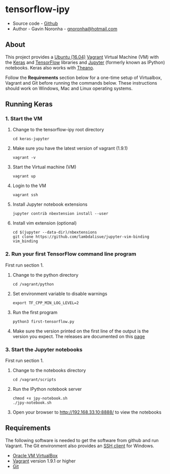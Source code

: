 # tensorflow-ipy

* Source code - [Github][1]
* Author - Gavin Noronha - <gnoronha@hotmail.com>

[1]: https://github.com/gavinln/keras-jupyter.git

## About

This project provides a [Ubuntu (16.04)][10] [Vagrant][20] Virtual Machine (VM)
with the [Keras][30] and [TensorFlow][40] libraries and [Jupyter][50]
(formerly known as IPython) notebooks. Keras also works with [Theano][60].

[10]: http://releases.ubuntu.com/14.04/
[20]: http://www.vagrantup.com/
[30]: http://deeplearning.net/software/theano/
[40]: http://tensorflow.org/
[50]: http://jupyter.org/
[60]: https://github.com/fchollet/keras

Follow the **Requirements** section below for a one-time setup of Virtualbox,
Vagrant and Git before running the commands below. These instructions should
work on Windows, Mac and Linux operating systems.

## Running Keras

### 1. Start the VM

1. Change to the tensorflow-ipy root directory

    ```
    cd keras-jupyter
    ```

3. Make sure you have the latest version of vagrant (1.9.1)

    ```
    vagrant -v
    ```

3. Start the Virtual machine (VM)

    ```
    vagrant up
    ```

4. Login to the VM

    ```
    vagrant ssh
    ```

5. Install Jupyter notebook extensions

    ```
    jupyter contrib nbextension install --user
    ```

6. Install vim extension (optional)

    ```
    cd $(jupyter --data-dir)/nbextensions
    git clone https://github.com/lambdalisue/jupyter-vim-binding vim_binding
    ```

### 2. Run your first TensorFlow command line program

First run section 1.

1. Change to the python directory

    ```
    cd /vagrant/python
    ```

2. Set environment variable to disable warnings

    ```
    export TF_CPP_MIN_LOG_LEVEL=2
    ```

2. Run the first program

    ```
    python3 first-tensorflow.py
    ```

3. Make sure the version printed on the first line of the output is the version
   you expect. The releases are documented on this [page][70]

[70]: https://github.com/tensorflow/tensorflow/releases

### 3. Start the Jupyter notebooks

First run section 1.

1. Change to the notebooks directory

    ```
    cd /vagrant/scripts
    ```

2. Run the IPython notebook server

    ```
    chmod +x jpy-notebook.sh
    ./jpy-notebook.sh
    ```

3. Open your browser to http://192.168.33.10:8888/ to view the notebooks

## Requirements

The following software is needed to get the software from github and run
Vagrant. The Git environment also provides an [SSH client][100] for Windows.

* [Oracle VM VirtualBox][110]
* [Vagrant][120] version 1.9.1 or higher
* [Git][130]

[100]: http://en.wikipedia.org/wiki/Secure_Shell
[110]: https://www.virtualbox.org/
[120]: http://vagrantup.com/
[130]: http://git-scm.com/
